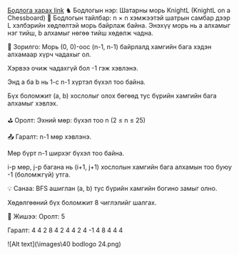 <a href="https://www.hackerrank.com/challenges/knightl-on-chessboard/problem?isFullScreen=true">Бодлога харах link</a>
♞ Бодлогын нэр: Шатарны морь KnightL (KnightL on a Chessboard)
📘 Бодлогын тайлбар:
n × n хэмжээтэй шатрын самбар дээр L хэлбэрийн хөдлөлтэй морь байрлаж байна. Энэхүү морь нь a алхамыг нэг тийш, b алхамыг нөгөө тийш хөдөлж чадна.

🎯 Зорилго:
Морь (0, 0)-оос (n-1, n-1) байрлалд хамгийн бага хэдэн алхамаар хүрч чадахыг ол.

Хэрвээ очиж чадахгүй бол -1 гэж хэвлэнэ.

Энд a ба b нь 1-с n-1 хүртэл бүхэл тоо байна.

Бүх боломжит (a, b) хослолыг олох бөгөөд тус бүрийн хамгийн бага алхамыг хэвлэх.

⛳ Оролт:
Эхний мөр: бүхэл тоо n (2 ≤ n ≤ 25)

📤 Гаралт:
n-1 мөр хэвлэнэ.

Мөр бүрт n-1 ширхэг бүхэл тоо байна.

i-р мөр, j-р багана нь (i+1, j+1) хослолын хамгийн бага алхамын тоо буюу -1 (боломжгүй) утга.

💡 Санаа:
BFS ашиглан (a, b) тус бүрийн хамгийн богино замыг олно.

Хөдөлгөөний бүх боломжит 8 чиглэлийг шалгах.

🧠 Жишээ:
Оролт:
5

Гаралт:
4 4 2 8
4 2 4 4
2 4 -1 4
8 4 4 4

![Alt text](\images\40 bodlogo 24.png)
